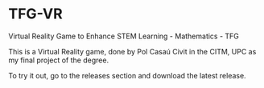 # TFG-VR
Virtual Reality Game to Enhance STEM Learning - Mathematics - TFG

This is a Virtual Reality game, done by Pol Casaú Civit in the CITM, UPC as my final project of the degree.

To try it out, go to the releases section and download the latest release.
